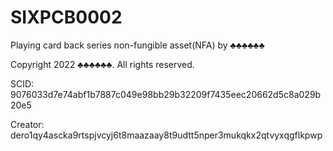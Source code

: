 # SIXPCB0002
Playing card back series non-fungible asset(NFA) by ♣♣♣♣♣♣

Copyright 2022 ♣♣♣♣♣♣. All rights reserved.

SCID: 9076033d7e74abf1b7887c049e98bb29b32209f7435eec20662d5c8a029b20e5

Creator: dero1qy4ascka9rtspjvcyj6t8maazaay8t9udtt5nper3mukqkx2qtvyxqgflkpwp

